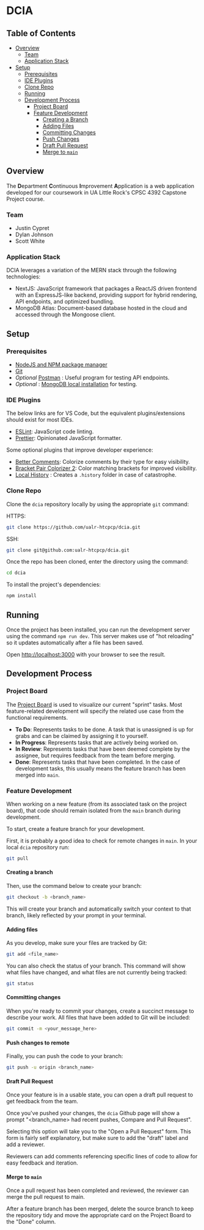 # DCIA

## Table of Contents

- [Overview](#overview)
  - [Team](#team)
  - [Application Stack](#application-stack)
- [Setup](#setup)
  - [Prerequisites](#prerequisites)
  - [IDE Plugins](#ide-plugins)
  - [Clone Repo](#clone-repo)
  - [Running](#running)
  - [Development Process](#development-process)
    - [Project Board](#project-board)
    - [Feature Development](#feature-development)
      - [Creating a Branch](#creating-a-branch)
      - [Adding Files](#adding-files)
      - [Committing Changes](#committing-changes)
      - [Push Changes](#push-changes-to-remote)
      - [Draft Pull Request](#draft-pull-request)
      - [Merge to `main`](#merge-to-main)

## Overview

The **D**epartment **C**ontinuous **I**mprovement **A**pplication is a web application developed for our coursework in UA Little Rock's CPSC 4392 Capstone Project course.

### Team

- Justin Cypret
- Dylan Johnson
- Scott White

### Application Stack

DCIA leverages a variation of the MERN stack through the following technologies:

- NextJS: JavaScript framework that packages a ReactJS driven frontend with an ExpressJS-like backend, providing support for hybrid rendering, API endpoints, and optimized bundling.
- MongoDB Atlas: Document-based database hosted in the cloud and accessed through the Mongoose client.

## Setup

### Prerequisites

- [NodeJS and NPM package manager](https://nodejs.org/en/download/)
- [Git](https://git-scm.com/downloads)
- _Optional_ [Postman](https://www.postman.com/) : Useful program for testing API endpoints.
- _Optional_ : [MongoDB local installation](https://docs.mongodb.com/manual/installation/) for testing.

### IDE Plugins

The below links are for VS Code, but the equivalent plugins/extensions should exist for most IDEs.

- [ESLint](https://marketplace.visualstudio.com/items?itemName=dbaeumer.vscode-eslint): JavaScript code linting.
- [Prettier](https://marketplace.visualstudio.com/items?itemName=esbenp.prettier-vscode): Opinionated JavaScript formatter.

Some optional plugins that improve developer experience:

- [Better Comments](https://marketplace.visualstudio.com/items?itemName=aaron-bond.better-comments): Colorize comments by their type for easy visibility.
- [Bracket Pair Colorizer 2](https://marketplace.visualstudio.com/items?itemName=CoenraadS.bracket-pair-colorizer-2): Color matching brackets for improved visibility.
- [Local History](https://marketplace.visualstudio.com/items?itemName=xyz.local-history) : Creates a `.history` folder in case of catastrophe.

### Clone Repo

Clone the `dcia` repository locally by using the appropriate `git` command:

HTTPS:

```bash
git clone https://github.com/ualr-htcpcp/dcia.git
```

SSH:

```bash
git clone git@github.com:ualr-htcpcp/dcia.git
```

Once the repo has been cloned, enter the directory using the command:

```bash
cd dcia
```

To install the project's dependencies:

```bash
npm install
```

## Running

Once the project has been installed, you can run the development server using the command `npm run dev`. This server makes use of "hot reloading" so it updates automatically after a file has been saved.

Open [http://localhost:3000](http://localhost:3000) with your browser to see the result.

## Development Process

### Project Board

The [Project Board](https://github.com/ualr-htcpcp/dcia/projects/1) is used to visualize our current "sprint" tasks. Most feature-related development will specify the related use case from the functional requirements.

- **To Do**: Represents tasks to be done. A task that is unassigned is up for grabs and can be claimed by assigning it to yourself.
- **In Progress**: Represents tasks that are actively being worked on.
- **In Review**: Represents tasks that have been deemed complete by the assignee, but requires feedback from the team before merging.
- **Done**: Represents tasks that have been completed. In the case of development tasks, this usually means the feature branch has been merged into `main`.

### Feature Development

When working on a new feature (from its associated task on the project board), that code should remain isolated from the `main` branch during development.

To start, create a feature branch for your development.

First, it is probably a good idea to check for remote changes in `main`. In your local `dcia` repository run:

```bash
git pull
```

#### Creating a branch

Then, use the command below to create your branch:

```bash
git checkout -b <branch_name>
```

This will create your branch and automatically switch your context to that branch, likely reflected by your prompt in your terminal.

#### Adding files

As you develop, make sure your files are tracked by Git:

```bash
git add <file_name>
```

You can also check the status of your branch. This command will show what files have changed, and what files are not currently being tracked:

```bash
git status
```

#### Committing changes

When you're ready to commit your changes, create a succinct message to describe your work. All files that have been added to Git will be included:

```bash
git commit -m <your_message_here>
```

#### Push changes to remote

Finally, you can push the code to your branch:

```bash
git push -u origin <branch_name>
```

#### Draft Pull Request

Once your feature is in a usable state, you can open a draft pull request to get feedback from the team.

Once you've pushed your changes, the `dcia` Github page will show a prompt "<branch_name> had recent pushes, Compare and Pull Request".

Selecting this option will take you to the "Open a Pull Request" form. This form is fairly self explanatory, but make sure to add the "draft" label and add a reviewer.

Reviewers can add comments referencing specific lines of code to allow for easy feedback and iteration.

#### Merge to `main`

Once a pull request has been completed and reviewed, the reviewer can merge the pull request to main.

After a feature branch has been merged, delete the source branch to keep the repository tidy and move the appropriate card on the Project Board to the "Done" column.

